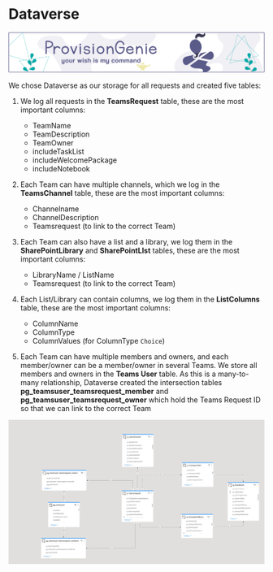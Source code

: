 # Dataverse

![header image](../media/index/Genie_Header.png)

We chose Dataverse as our storage for all requests and created five tables:

1. We log all requests in the **TeamsRequest** table, these are the most important columns:
    - TeamName
    - TeamDescription
    - TeamOwner
    - includeTaskList
    - includeWelcomePackage
    - includeNotebook

2. Each Team can have multiple channels, which we log in the **TeamsChannel** table, these are the most important columns:
    - Channelname
    - ChannelDescription
    - Teamsrequest (to link to the correct Team)

3. Each Team can also have a list and a library, we log them in the **SharePointLibrary** and **SharePointLIst** tables, these are the most important columns:
    - LibraryName / ListName
    - Teamsrequest (to link to the correct Team)

4. Each List/Library can contain columns, we log them in the **ListColumns** table, these are the most important columns:
    - ColumnName
    - ColumnType
    - ColumnValues (for ColumnType `Choice`)

5. Each Team can have multiple members and owners, and each member/owner can be a member/owner in several Teams. We store all members and owners in the **Teams User** table. As this is a many-to-many relationship, Dataverse created the intersection tables **pg_teamsuser_teamsrequest_member** and  **pg_teamsuser_teamsrequest_owner** which hold the Teams Request ID so that we can link to the correct Team

![Dataverse-datamodel](../media/corecomponents/dataverse-datamodel.png)
